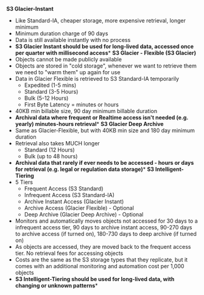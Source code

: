 **S3 Glacier-Instant**
- Like Standard-IA, cheaper storage, more expensive retrieval, longer minimum
- Minimum duration charge of 90 days
- Data is still available instantly with no process
- **S3 Glacier Instant should be used for long-lived data, accessed once per quarter with millisecond access***
**S3 Glacier - Flexible (S3 Glacier)**
- Objects cannot be made publicly available
- Objects are stored in "cold storage", whenever we want to retrieve them we need to "warm them" up again for use
- Data in Glacier Flexible is retrieved to S3 Standard-IA temporarily
	- Expedited (1-5 mins)
	- Standard (3-5 Hours)
	- Bulk (5-12 Hours)
	- First Byte Latency = minutes or hours
- 40KB min billable size, 90 day minimum billable duration
- **Archival data where frequent or Realtime access isn't needed (e.g. yearly) minutes-hours retrieval***
**S3 Glacier Deep Archive**
- Same as Glacier-Flexible, but with 40KB min size and 180 day minimum duration
- Retrieval also takes MUCH longer
	- Standard (12 Hours)
	- Bulk (up to 48 hours)
- **Archival data that rarely if ever needs to be accessed - hours or days for retrieval (e.g. legal or regulation data storage)***
**S3 Intelligent-Tiering**
- 5 Tiers
	- Frequent Access (S3 Standard)
	- Infrequent Access (S3 Standard-IA)
	- Archive Instant Access (Glacier Instant)
	- Archive Access (Glacier Flexible) - Optional
	- Deep Archive (Glacier Deep Archive) - Optional
- Monitors and automatically moves objects not accessed for 30 days to a infrequent access tier, 90 days to archive instant access, 90-270 days to archive access (if turned on), 180-730 days to deep archive (if turned on)
- As objects are accessed, they are moved back to the frequent access tier. No retrieval fees for accessing objects
- Costs are the same as the S3 storage types that they replicate, but it comes with an additional monitoring and automation cost per 1,000 objects
- **S3 Intelligent-Tiering should be used for long-lived data, with changing or unknown patterns***
